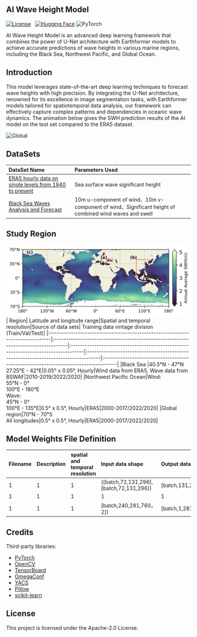 ## AI Wave Height Model
[![License](https://img.shields.io/static/v1?label=License&message=Apache&color=<Yellow>)](https://github.com/huggingface/diffusion-models-class/blob/main/LICENSE) &nbsp;
[![Hugging Face](https://img.shields.io/badge/Hugging%20Face-WeightsFile-blue?logo=HuggingFace)](https://huggingface.co/YulKeal/AI-Wave-Height-Model/tree/main)
![PyTorch](https://img.shields.io/badge/PyTorch-%23EE4C2C.svg?style=flat-square&logo=PyTorch&logoColor=white)

AI Wave Height Model is an advanced deep learning framework that combines the power of U-Net architecture with Earthformer models to achieve accurate predictions of wave 
heights in various marine regions, including the Black Sea, Northwest Pacific, and Global Ocean.

## Introduction
This model leverages state-of-the-art deep learning techniques to forecast wave heights with high precision. By integrating the U-Net architecture, 
renowned for its excellence in image segmentation tasks, with Earthformer models tailored for spatiotemporal data analysis, 
our framework can effectively capture complex patterns and dependencies in oceanic wave dynamics.
The animation below gives the SWH prediction results of the AI model on the test set compared to the ERA5 dataset.

![Global](https://github.com/YulKeal/AI-Wave-Height-Model/blob/main/figure/global.gif)




## DataSets

| DataSet Name                                                                      | Parameters Used|
|:------------------------------------------------------------------------------|:-----------------------------------------------------------------------------------|
|[ERA5 hourly data on single levels from 1940 to present](https://cds.climate.copernicus.eu/cdsapp#!/dataset/reanalysis-era5-single-levels?tab=overview)   | Sea surface wave significant height|
| [Black Sea Waves Analysis and Forecast](https://data.marine.copernicus.eu/product/BLKSEA_ANALYSISFORECAST_WAV_007_003/description) |10m u-component of wind、10m v-component of wind、Significant height of combined wind waves and swell|

## Study Region
![Study Region](https://github.com/YulKeal/AI-Wave-Height-Model/blob/main/figure/f1.jpg)
| Region| Latitude and longitude range|Spatial and temporal resolution|Source of data sets| Training data vintage division (Train/Val/Test)|
|:------------------------------------------------------------------------------|:-----------------------------------------------------------------------------------|:-----------------------------------------------------------------------------------|:-----------------------------------------------------------------------------------|:-----------------------------------------------------------------------------------|
|Black Sea |40.5°N - 47°N<br>27.25°E - 42°E|0.05° x 0.05°,	Hourly|Wind data from ERA5, Wave data from BSWAF|2010-2019/2022/2020|
|Northwest Pacific Ocean|Wind: <br> 55°N - 0°<br>100°E - 180°E <br> Wave: <br> 45°N - 0°<br>100°E - 135°E|0.5° x 0.5°,	Hourly|ERA5|2000-2017/2022/2020|
|Global region|70°N - 70°S<br>All longitudes|0.5° x 0.5°,	Hourly|ERA5|2000-2017/2022/2020|


## Model Weights File Definition

| Filename  | Description|spatial and temporal resolution|Input data shape|Output data shape
|:------------------------------------------------------------------------------|:-----------------------------------------------------------------------------------|:-----------------------------------------------------------------------------------|:-----------------------------------------------------------------------------------|:-----------------------------------------------------------------------------------|
|1|1|1|([batch,72,131,296],[batch,72,131,296]) |[batch,131,296]|
|1|1|1|1|1|
|1|1|1|[batch,240,281,760，2]) |[batch,1,281,720,1]|




## Credits
Third-party libraries:
- [PyTorch](https://pytorch.org/)
- [OpenCV](https://opencv.org/)
- [TensorBoard](https://www.tensorflow.org/tensorboard)
- [OmegaConf](https://github.com/omry/omegaconf)
- [YACS](https://github.com/rbgirshick/yacs)
- [Pillow](https://python-pillow.org/)
- [scikit-learn](https://scikit-learn.org/stable/)

## License

This project is licensed under the Apache-2.0 License.

